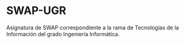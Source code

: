 # SWAP-UGR
Asignatura de SWAP correspondiente a la rama de Tecnologías de la Información del grado Ingeniería Informática.
